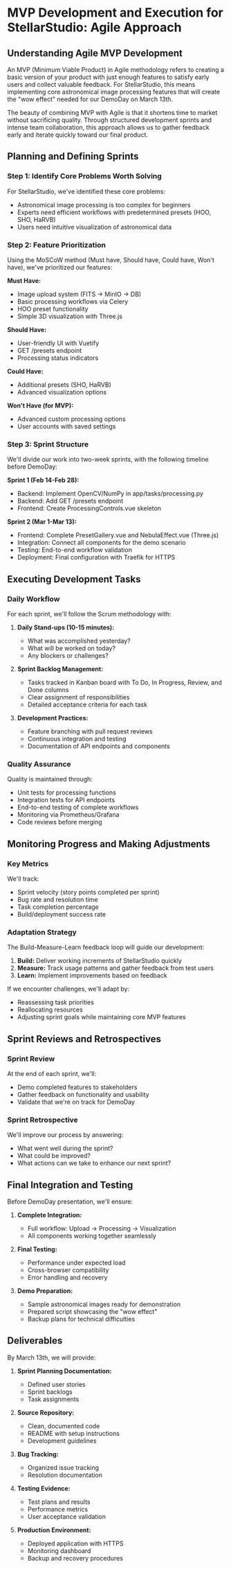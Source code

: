 # MVP Development and Execution for StellarStudio: Agile Approach

## Understanding Agile MVP Development

An MVP (Minimum Viable Product) in Agile methodology refers to creating a basic version of your product with just enough features to satisfy early users and collect valuable feedback. For StellarStudio, this means implementing core astronomical image processing features that will create the "wow effect" needed for our DemoDay on March 13th.

The beauty of combining MVP with Agile is that it shortens time to market without sacrificing quality. Through structured development sprints and intense team collaboration, this approach allows us to gather feedback early and iterate quickly toward our final product.

## Planning and Defining Sprints

### Step 1: Identify Core Problems Worth Solving

For StellarStudio, we've identified these core problems:
- Astronomical image processing is too complex for beginners
- Experts need efficient workflows with predetermined presets (HOO, SHO, HaRVB)
- Users need intuitive visualization of astronomical data

### Step 2: Feature Prioritization

Using the MoSCoW method (Must have, Should have, Could have, Won't have), we've prioritized our features:

**Must Have:**
- Image upload system (FITS → MinIO → DB)
- Basic processing workflows via Celery
- HOO preset functionality
- Simple 3D visualization with Three.js

**Should Have:**
- User-friendly UI with Vuetify
- GET /presets endpoint
- Processing status indicators

**Could Have:**
- Additional presets (SHO, HaRVB)
- Advanced visualization options

**Won't Have (for MVP):**
- Advanced custom processing options
- User accounts with saved settings

### Step 3: Sprint Structure

We'll divide our work into two-week sprints, with the following timeline before DemoDay:

**Sprint 1 (Feb 14-Feb 28):**
- Backend: Implement OpenCV/NumPy in app/tasks/processing.py
- Backend: Add GET /presets endpoint
- Frontend: Create ProcessingControls.vue skeleton

**Sprint 2 (Mar 1-Mar 13):**
- Frontend: Complete PresetGallery.vue and NebulaEffect.vue (Three.js)
- Integration: Connect all components for the demo scenario
- Testing: End-to-end workflow validation
- Deployment: Final configuration with Traefik for HTTPS

## Executing Development Tasks

### Daily Workflow

For each sprint, we'll follow the Scrum methodology with:

1. **Daily Stand-ups (10-15 minutes):**
   - What was accomplished yesterday?
   - What will be worked on today?
   - Any blockers or challenges?

2. **Sprint Backlog Management:**
   - Tasks tracked in Kanban board with To Do, In Progress, Review, and Done columns
   - Clear assignment of responsibilities
   - Detailed acceptance criteria for each task

3. **Development Practices:**
   - Feature branching with pull request reviews
   - Continuous integration and testing
   - Documentation of API endpoints and components

### Quality Assurance

Quality is maintained through:
- Unit tests for processing functions
- Integration tests for API endpoints
- End-to-end testing of complete workflows
- Monitoring via Prometheus/Grafana
- Code reviews before merging

## Monitoring Progress and Making Adjustments

### Key Metrics

We'll track:
- Sprint velocity (story points completed per sprint)
- Bug rate and resolution time
- Task completion percentage
- Build/deployment success rate

### Adaptation Strategy

The Build-Measure-Learn feedback loop will guide our development:

1. **Build:** Deliver working increments of StellarStudio quickly
2. **Measure:** Track usage patterns and gather feedback from test users
3. **Learn:** Implement improvements based on feedback

If we encounter challenges, we'll adapt by:
- Reassessing task priorities
- Reallocating resources
- Adjusting sprint goals while maintaining core MVP features

## Sprint Reviews and Retrospectives

### Sprint Review

At the end of each sprint, we'll:
- Demo completed features to stakeholders
- Gather feedback on functionality and usability
- Validate that we're on track for DemoDay

### Sprint Retrospective

We'll improve our process by answering:
- What went well during the sprint?
- What could be improved?
- What actions can we take to enhance our next sprint?

## Final Integration and Testing

Before DemoDay presentation, we'll ensure:

1. **Complete Integration:**
   - Full workflow: Upload → Processing → Visualization
   - All components working together seamlessly

2. **Final Testing:**
   - Performance under expected load
   - Cross-browser compatibility
   - Error handling and recovery

3. **Demo Preparation:**
   - Sample astronomical images ready for demonstration
   - Prepared script showcasing the "wow effect"
   - Backup plans for technical difficulties

## Deliverables

By March 13th, we will provide:

1. **Sprint Planning Documentation:**
   - Defined user stories
   - Sprint backlogs
   - Task assignments

2. **Source Repository:**
   - Clean, documented code
   - README with setup instructions
   - Development guidelines

3. **Bug Tracking:**
   - Organized issue tracking
   - Resolution documentation

4. **Testing Evidence:**
   - Test plans and results
   - Performance metrics
   - User acceptance validation

5. **Production Environment:**
   - Deployed application with HTTPS
   - Monitoring dashboard
   - Backup and recovery procedures
